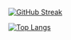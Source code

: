 [![GitHub Streak](https://github-readme-streak-stats.herokuapp.com/?user=DenverCoder1&theme=hacker&hide_border=true&date_format=M%20j%5B%2C%20Y%5D&background=000000&border=1AAEC6)](https://git.io/streak-stats)

[![Top Langs](https://github-readme-stats.vercel.app/api/top-langs/?username=ThiagoJv-pro&layout=compact)](https://github.com/anuraghazra/github-readme-stats)
